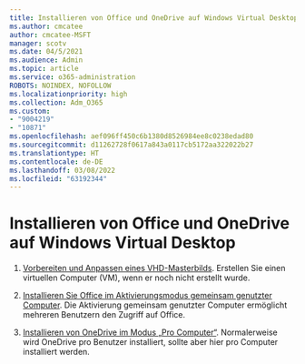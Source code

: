 ```yaml
---
title: Installieren von Office und OneDrive auf Windows Virtual Desktop
ms.author: cmcatee
author: cmcatee-MSFT
manager: scotv
ms.date: 04/5/2021
ms.audience: Admin
ms.topic: article
ms.service: o365-administration
ROBOTS: NOINDEX, NOFOLLOW
ms.localizationpriority: high
ms.collection: Adm_O365
ms.custom:
- "9004219"
- "10871"
ms.openlocfilehash: aef096ff450c6b1380d8526984ee8c0238edad80
ms.sourcegitcommit: d11262728f0617a843a0117cb5172aa322022b27
ms.translationtype: HT
ms.contentlocale: de-DE
ms.lasthandoff: 03/08/2022
ms.locfileid: "63192344"
---
```

# <a name="install-office-and-onedrive-on-windows-virtual-desktop"></a>Installieren von Office und OneDrive auf Windows Virtual Desktop

1. [Vorbereiten und Anpassen eines VHD-Masterbilds](https://docs.microsoft.com/azure/virtual-desktop/set-up-customize-master-image). Erstellen Sie einen virtuellen Computer (VM), wenn er noch nicht erstellt wurde.

1. [Installieren Sie Office im Aktivierungsmodus gemeinsam genutzter Computer](https://docs.microsoft.com/azure/virtual-desktop/install-office-on-wvd-master-image#install-office-in-shared-computer-activation-mode). Die Aktivierung gemeinsam genutzter Computer ermöglicht mehreren Benutzern den Zugriff auf Office.

1. [Installieren von OneDrive im Modus „Pro Computer“](https://docs.microsoft.com/azure/virtual-desktop/install-office-on-wvd-master-image#install-onedrive-in-per-machine-mode). Normalerweise wird OneDrive pro Benutzer installiert, sollte aber hier pro Computer installiert werden.